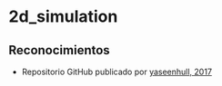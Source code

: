 # 2d_simulation

## Reconocimientos
* Repositorio GitHub publicado por [yaseenhull, 2017](https://github.com/yaseenhull/Error-Propagation)

